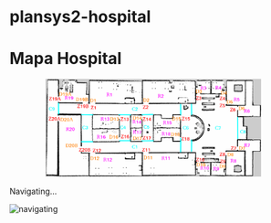 # plansys2-hospital

# Mapa Hospital 

<p align="center">
<img src="./locations_distribution.png" width="75%" height="75%">
</p align>

Navigating...

![navigating](https://user-images.githubusercontent.com/78978037/165246548-d583d023-6f45-4074-8acd-6f660e6e2e77.png)
